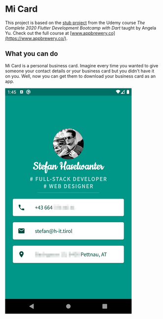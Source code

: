 # Mi Card

This project is based on the [stub project](https://github.com/londonappbrewery/mi_card_flutter) from the Udemy course *The Complete 2020 Flutter Development Bootcamp with Dart* taught by Angela Yu. Check out the full course at [www.appbrewery.co](https://www.appbrewery.co/).

## What you can do

Mi Card is a personal business card. Imagine every time you wanted to give someone your contact details or your business card but you didn't have it on you. Well, now you can get them to download your business card as an app.

![Finished App](https://github.com/Stevemaster92/Flutter-MiCard/blob/master/images/mi-card.png)
